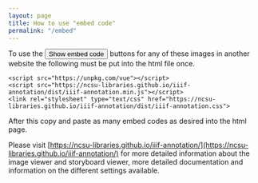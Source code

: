 ```yaml
---
layout: page
title: How to use "embed code"
permalink: "/embed"
---
```


To use the <button id="0001-1_button" class="listbutton" style="display: inline-block">Show embed code</button> buttons for any of these images in another website the following must be put into the html file once.
```
<script src="https://unpkg.com/vue"></script>
<script src="https://ncsu-libraries.github.io/iiif-annotation/dist/iiif-annotation.min.js"></script>
<link rel="stylesheet" type="text/css" href="https://ncsu-libraries.github.io/iiif-annotation/dist/iiif-annotation.css">
```

After this copy and paste as many embed codes as desired into the html page.

Please visit [https://ncsu-libraries.github.io/iiif-annotation/](https://ncsu-libraries.github.io/iiif-annotation/) for more detailed information about the image viewer and storyboard viewer, more detailed documentation and information on the different settings available.

